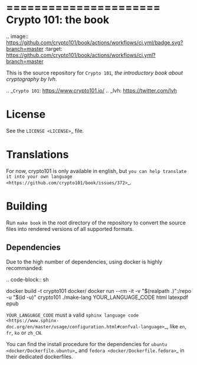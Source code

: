 ======================
 Crypto 101: the book
======================

.. image:: https://github.com/crypto101/book/actions/workflows/ci.yml/badge.svg?branch=master
   :target: https://github.com/crypto101/book/actions/workflows/ci.yml?branch=master

This is the source repository for `Crypto 101`_, the introductory book
about cryptography by lvh_.

.. _`Crypto 101`: https://www.crypto101.io/
.. _lvh: https://twitter.com/lvh

License
=======

See the `LICENSE <LICENSE>`_ file.

Translations
============

For now, crypto101 is only available in english, but `you can help translate it
into your own language <https://github.com/crypto101/book/issues/372>`_.

Building
========

Run ``make book`` in the root directory of the repository to convert the
source files into rendered versions of all supported formats.

Dependencies
------------

Due to the high number of dependencies, using docker is highly recommanded:

.. code-block:: sh

   docker build -t crypto101 docker/
   docker run --rm -it -v "$(realpath .)":/repo -u "$(id -u)" crypto101 ./make-lang YOUR_LANGUAGE_CODE html latexpdf epub

``YOUR_LANGUAGE_CODE`` must a valid `sphinx language code
<https://www.sphinx-doc.org/en/master/usage/configuration.html#confval-language>`_,
like ``en``, ``fr``, ``ko`` or ``zh_CN``.

You can find the install procedure for the dependencies for `ubuntu <docker/Dockerfile.ubuntu>`_ and `fedora <docker/Dockerfile.fedora>`_ in
their dedicated dockerfiles.
